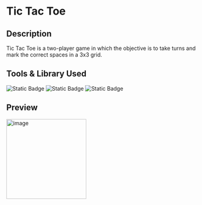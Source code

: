 # Tic Tac Toe
## Description

Tic Tac Toe is a two-player game in which the objective is to take turns and mark the correct spaces in a 3x3 grid.

## Tools & Library Used
![Static Badge](https://img.shields.io/badge/C-00599C?style=for-the-badge&logo=c&logoColor=white)
![Static Badge](https://img.shields.io/badge/C%2B%2B-00599C?style=for-the-badge&logo=c%2B%2B&logoColor=white)
![Static Badge](https://img.shields.io/badge/Visual_Studio-5C2D91?style=for-the-badge&logo=visual%20studio&logoColor=white)

## Preview
<img width="210" alt="image" src="https://github.com/user-attachments/assets/9cee4f2b-3726-4d1b-8ad5-e224b767f1c5" />




